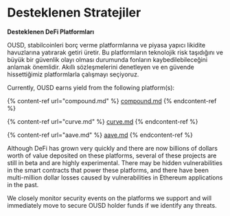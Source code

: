 # Desteklenen Stratejiler

**Desteklenen DeFi Platformları**

OUSD, stabilcoinleri borç verme platformlarına ve piyasa yapıcı likidite havuzlarına yatırarak getiri üretir. Bu platformların teknolojik risk taşıdığını ve büyük bir güvenlik olayı olması durumunda fonların kaybedilebileceğini anlamak önemlidir. Akıllı sözleşmelerini denetleyen ve en güvende hissettiğimiz platformlarla çalışmayı seçiyoruz.

Currently, OUSD earns yield from the following platform(s):

{% content-ref url="compound.md" %}
[compound.md](compound.md)
{% endcontent-ref %}

{% content-ref url="curve.md" %}
[curve.md](curve.md)
{% endcontent-ref %}

{% content-ref url="aave.md" %}
[aave.md](aave.md)
{% endcontent-ref %}

Although DeFi has grown very quickly and there are now billions of dollars worth of value deposited on these platforms, several of these projects are still in beta and are highly experimental. There may be hidden vulnerabilities in the smart contracts that power these platforms, and there have been multi-million dollar losses caused by vulnerabilities in Ethereum applications in the past.

We closely monitor security events on the platforms we support and will immediately move to secure OUSD holder funds if we identify any threats.

